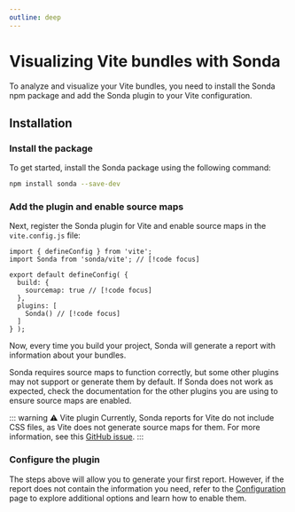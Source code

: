 ```yaml
---
outline: deep
---
```


# Visualizing Vite bundles with Sonda

To analyze and visualize your Vite bundles, you need to install the Sonda npm package and add the Sonda plugin to your Vite configuration.

## Installation

### Install the package

To get started, install the Sonda package using the following command:

```bash
npm install sonda --save-dev
```

### Add the plugin and enable source maps

Next, register the Sonda plugin for Vite and enable source maps in the `vite.config.js` file:

```js{2,6,9}
import { defineConfig } from 'vite';
import Sonda from 'sonda/vite'; // [!code focus]

export default defineConfig( {
  build: {
    sourcemap: true // [!code focus]
  },
  plugins: [
    Sonda() // [!code focus]
  ]
} );
```

Now, every time you build your project, Sonda will generate a report with information about your bundles.

Sonda requires source maps to function correctly, but some other plugins may not support or generate them by default. If Sonda does not work as expected, check the documentation for the other plugins you are using to ensure source maps are enabled.

::: warning ⚠️ Vite plugin
Currently, Sonda reports for Vite do not include CSS files, as Vite does not generate source maps for them. For more information, see this [GitHub issue](https://github.com/vitejs/vite/issues/2830).
:::

### Configure the plugin

The steps above will allow you to generate your first report. However, if the report does not contain the information you need, refer to the [Configuration](/configuration) page to explore additional options and learn how to enable them.
